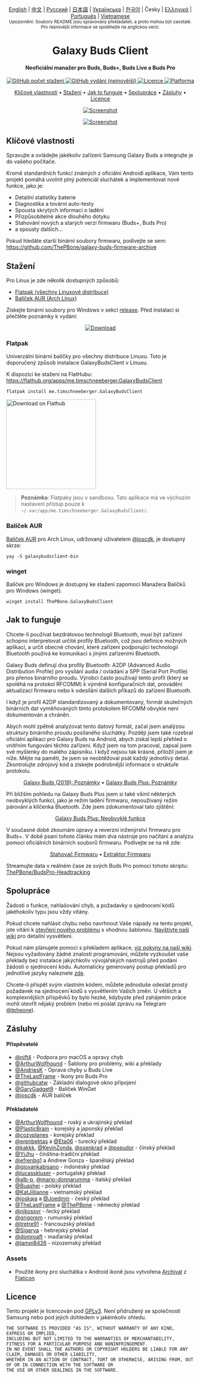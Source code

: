 <p align="center">
  <a href="../README.md">English</a> | <a href="./README_chs.md">中文</a> | <a href="/docs/README_rus.md">Русский</a> | <a href="./README_jpn.md">日本語</a> | <a href="./README_ukr.md">Українська</a> | <a href="./README_kor.md">한국어</a> | Česky | <a href="/docs/README_gr.md">Ελληνικά</a> | <a href="/docs/README_pt.md">Português</a> | <a href="/docs/README_vnm.md">Vietnamese</a> <br>
    <sub>Upozornění: Soubory README jsou spravovány překladateli, a proto mohou být zaostalé. Pro nejnovější informace se spoléhejte na anglickou verzi.</sub>
</p>

<h1 align="center">
  Galaxy Buds Client
  <br>
</h1>
<h4 align="center">Neoficiální manažer pro Buds, Buds+, Buds Live a Buds Pro</h4>
<p align="center">
  <a href="https://github.com/ThePBone/GalaxyBudsClient/releases">
    <img alt="GitHub počet stažení" src="https://img.shields.io/github/downloads/thepbone/galaxybudsclient/total">
  </a>
  <a href="https://github.com/ThePBone/GalaxyBudsClient/releases">
   <img alt="GitHub vydání (nejnovější)" src="https://img.shields.io/github/v/release/thepbone/galaxybudsclient">
  </a>
  <a href="https://github.com/ThePBone/GalaxyBudsClient/blob/master/LICENSE">
      <img alt="Licence" src="https://img.shields.io/github/license/thepbone/galaxybudsclient">
  </a>
  <a href="https://github.com/ThePBone/GalaxyBudsClient/releases">
    <img alt="Platforma" src="https://img.shields.io/badge/platform-Windows/Linux-yellowgreen">
  </a>
</p>
<p align="center">
  <a href="#klíčové-vlastnosti">Klíčové vlastnosti</a> •
  <a href="#stažení">Stažení</a> •
  <a href="#jak-to-funguje">Jak to funguje</a> •
  <a href="#spolupráce">Spolupráce</a> •
  <a href="#zásluhy">Zásluhy</a> •
  <a href="#licence">Licence</a>
</p>

<p align="center">
    <a href="https://ko-fi.com/H2H83E5J3"><img alt="Screenshot" src="https://ko-fi.com/img/githubbutton_sm.svg"></a>
</p>

<p align="center">
    <a href="#"><img alt="Screenshot" src="https://github.com/ThePBone/GalaxyBudsClient/blob/master/screenshots/screencap.gif"></a>
</p>

## Klíčové vlastnosti

Spravujte a ovládejte jakékoliv zařízení Samsung Galaxy Buds a integrujte je do vašeho počítače.

Kromě standardních funkcí známých z oficiální Androidí aplikace, Vám tento projekt pomáhá uvolnit plný potenciál sluchátek a implementovat nové funkce, jako je:

- Detailní statistiky baterie
- Diagnostika a tovární auto-testy
- Spousta skrytých informací o ladění
- Přizpůsobitelné akce dlouhého dotyku
- Stahování nových a starých verzí firmwaru (Buds+, Buds Pro)
- a spousty dalších...

Pokud hledáte starší binární soubory firmwaru, podívejte se sem: https://github.com/ThePBone/galaxy-buds-firmware-archive

## Stažení

Pro Linux je zde několik dostupných způsobů:

- [Flatpak (všechny Linuxové distribuce)](#flatpak)
- [Balíček AUR (Arch Linux)](#balíček-aur)

Získejte binární soubory pro Windows v sekci [release](https://github.com/ThePBone/GalaxyBudsClient/releases). Před instalací si přečtěte poznámky k vydání:

<p align="center">
    <a href="https://github.com/ThePBone/GalaxyBudsClient/releases"><img alt="Download" src="https://github.com/ThePBone/GalaxyBudsClient/blob/master/screenshots/download.png"></a>
</p>

### Flatpak

Univerzální binární balíčky pro všechny distribuce Linuxu. Toto je doporučený způsob instalace GalaxyBudsClient v Linuxu.

K dispozici ke stažení na FlatHubu: https://flathub.org/apps/me.timschneeberger.GalaxyBudsClient

```
flatpak install me.timschneeberger.GalaxyBudsClient
```

<a href='https://flathub.org/apps/me.timschneeberger.GalaxyBudsClient'><img width='240' alt='Download on Flathub' src='https://dl.flathub.org/assets/badges/flathub-badge-en.png'/></a>

> **Poznámka**: Flatpaky jsou v sandboxu. Tato aplikace má ve výchozím nastavení přístup pouze k `~/.var/app/me.timschneeberger.GalaxyBudsClient/`.

### Balíček AUR

[Balíček AUR](https://aur.archlinux.org/packages/galaxybudsclient-bin/) pro Arch Linux, udržovaný uživatelem [@joscdk](https://github.com/joscdk), je dostupný skrze:

```
yay -S galaxybudsclient-bin
```

### winget

Balíček pro Windows je dostupný ke stažení zapomocí Manažera Balíčků pro Windows (winget).

```
winget install ThePBone.GalaxyBudsClient
```

## Jak to funguje

Chcete-li používat bezdrátovou technologii Bluetooth, musí být zařízení schopno interpretovat určité profily Bluetooth, což jsou definice možných aplikací, a určit obecné chování, které zařízení podporující technologii Bluetooth používá ke komunikaci s jinými zařízeními Bluetooth.

Galaxy Buds definují dva profily Bluetooth: A2DP (Advanced Audio Distribution Profile) pro vysílání audia / ovládání a SPP (Serial Port Profile) pro přenos binárního proudu. Výrobci často používají tento profil (který se spoléhá na protokol RFCOMM) k výměně konfiguračních dat, provádění aktualizací firmwaru nebo k odesílání dalších příkazů do zařízení Bluetooth.

I když je profil A2DP standardizovaný a dokumentovaný, formát skutečných binárních dat vyměňovaných tímto protokolem RFCOMM obvykle není dokumentován a chráněn.

Abych mohl zpětně analyzovat tento datový formát, začal jsem analýzou struktury binárního proudu posílaného sluchátky. Později jsem také rozebral oficiální aplikaci pro Galaxy Buds na Android, abych získal lepší přehled o vnitřním fungování těchto zařízení. Když jsem na tom pracoval, zapsal jsem své myšlenky do malého zápisníku. I když nejsou tak krásné, přiložil jsem je níže. Mějte na paměti, že jsem se neobtěžoval psát každý jednotlivý detail. Zkontrolujte zdrojový kód a získejte podrobnější informace o struktuře protokolu.

<p align="center">
  <a href="https://github.com/ThePBone/GalaxyBudsClient/blob/master/GalaxyBudsRFCommProtocol.md">Galaxy Buds (2019): Poznámky</a> •
  <a href="https://github.com/ThePBone/GalaxyBudsClient/blob/master/Galaxy%20Buds%20Plus%20RFComm%20Protocol%20Notes.md">Galaxy Buds Plus: Poznámky</a>
</p>

Při bližším pohledu na Galaxy Buds Plus jsem si také všiml některých neobvyklých funkcí, jako je režim ladění firmwaru, nepoužívaný režim párování a klíčenka Bluetooth. Zde jsem zdokumentoval tato zjištění:

<p align="center">
  <a href="https://github.com/ThePBone/GalaxyBudsClient/blob/master/GalaxyBudsPlus_HiddenDebugFeatures.md">Galaxy Buds Plus: Neobvyklé funkce</a>
</p>

V současné době zkoumám úpravy a reverzní inženýrství firmwaru pro Buds+. V době psaní tohoto článku mám dva nástroje pro načítání a analýzu pomocí oficiálních binárních souborů firmwaru. Podívejte se na ně zde:

<p align="center">
  <a href="https://github.com/ThePBone/GalaxyBudsFirmwareDownloader">Stahovač Firmwaru</a> •
  <a href="https://github.com/ThePBone/GalaxyBudsFirmwareExtractor">Extraktor Firmwaru</a>
</p>

Streamujte data v reálném čase ze svých Buds Pro pomocí tohoto skriptu: [ThePBone/BudsPro-Headtracking](https://github.com/ThePBone/BudsPro-Headtracking)

## Spolupráce

Žádosti o funkce, nahlašování chyb, a požadavky o sjednocení kódů jakéhokoliv typu jsou vždy vítány.

Pokud chcete nahlásit chybu nebo navrhnout Vaše nápady na tento projekt, jste vítáni k [otevření nového problému](https://github.com/ThePBone/GalaxyBudsClient/issues/new/choose) s vhodnou šablonou. [Navštivte naši wiki](https://github.com/ThePBone/GalaxyBudsClient/wiki/2.-How-to-submit-issues) pro detailní vysvětlení.

Pokud nám plánujete pomoci s překladem aplikace, [viz pokyny na naší wiki](https://github.com/ThePBone/GalaxyBudsClient/wiki/3.-How-to-help-with-translations). Nejsou vyžadovány žádné znalosti programování, můžete vyzkoušet vaše překlady bez instalace jakýchkoliv vývojářských nástrojů před podání žádosti o sjednocení kódu.
Automaticky generovaný postup překladů pro jednotlivé jazyky naleznete [zde](https://github.com/ThePBone/GalaxyBudsClient/blob/master/meta/translations.md).

Chcete-li přispět svým vlastním kódem, můžete jednoduše odeslat prostý požadavek na sjednocení kódů s vysvětlením Vašich změn. U větších a komplexnějších příspěvků by bylo hezké, kdybyste před zahájením práce mohli otevřít nějaký problém (nebo mi poslat zprávu na Telegram [@tpheone](https://t.me/thepbone)).

## Zásluhy

#### Přispěvatelé

- [@nift4](https://github.com/nift4) - Podpora pro macOS a opravy chyb
- [@ArthurWolfhound](https://github.com/ArthurWolfhound) - Šablony pro problémy, wiki a překlady
- [@AndriesK](https://github.com/AndriesK) - Oprava chyby u Buds Live
- [@TheLastFrame](https://github.com/TheLastFrame) - Ikony pro Buds Pro
- [@githubcatw](https://github.com/githubcatw) - Základní dialogové okno připojení
- [@GaryGadget9](https://github.com/GaryGadget9) - Balíček WinGet
- [@joscdk](https://github.com/joscdk) - AUR balíček

#### Překladatelé

- [@ArthurWolfhound](https://github.com/ArthurWolfhound) - ruský a ukrajinský překlad
- [@PlasticBrain](https://github.com/fhalfkg) - korejský a japonský překlad
- [@cozyplanes](https://github.com/cozyplanes) - korejský překlad
- [@erenbektas](https://github.com/erenbektas) a [@Eta06](https://github.com/Eta06) - turecký překlad
- [@kakkk](https://github.com/kakkk), [@KevinZonda](https://github.com/KevinZonda), [@ssenkrad](https://github.com/ssenkrad) a [@pseudor](https://github.com/pseudor) - čínský překlad
- [@YiJhu](https://github.com/YiJhu) - čínština-tradiční překlad
- [@efrenbg1](https://github.com/efrenbg1) a Andrew Gonza - španělský překlad
- [@giovankabisano](https://github.com/giovankabisano) - indonéský překlad
- [@lucasskluser](https://github.com/lucasskluser) - portugalský překlad
- [@alb-p](https://github.com/alb-p), [@mario-donnarumma](https://github.com/mario-donnarumma) - italský překlad
- [@Buashei](https://github.com/Buashei) - polský překlad
- [@KatJillianne](https://github.com/KatJillianne) - vietnamský překlad
- [@joskaja](https://github.com/joskaja) a [@Joedmin](https://github.com/Joedmin) - český překlad
- [@TheLastFrame](https://github.com/TheLastFrame) a [@ThePBone](https://github.com/ThePBone) - německý překlad
- [@nikossyr](https://github.com/nikossyr) - řecký překlad
- [@grigorem](https://github.com/grigorem) - rumunský překlad
- [@tretre91](https://github.com/tretre91) - francouzský překlad
- [@Sigarya](https://github.com/Sigarya) - hebrejský překlad
- [@domroaft](https://github.com/domroaft) - maďarský překlad
- [@lampi8426](https://github.com/lampi8426) - nizozemský překlad

### Assets

- Použité ikony pro sluchátka v Android ikoně jsou vytvořena [Archival](https://www.flaticon.com/authors/archival) z [Flaticon](https://www.flaticon.com/)

## Licence

Tento projekt je licencován pod [GPLv3](https://github.com/ThePBone/GalaxyBudsClient/blob/master/LICENSE). Není přidružený se společností Samsung nebo pod jejich dohledem v jakémkoliv ohledu.

```
THE SOFTWARE IS PROVIDED "AS IS", WITHOUT WARRANTY OF ANY KIND, EXPRESS OR IMPLIED,
INCLUDING BUT NOT LIMITED TO THE WARRANTIES OF MERCHANTABILITY, FITNESS FOR A PARTICULAR PURPOSE AND NONINFRINGEMENT.
IN NO EVENT SHALL THE AUTHORS OR COPYRIGHT HOLDERS BE LIABLE FOR ANY CLAIM, DAMAGES OR OTHER LIABILITY,
WHETHER IN AN ACTION OF CONTRACT, TORT OR OTHERWISE, ARISING FROM, OUT OF OR IN CONNECTION WITH THE SOFTWARE OR
THE USE OR OTHER DEALINGS IN THE SOFTWARE.
```
